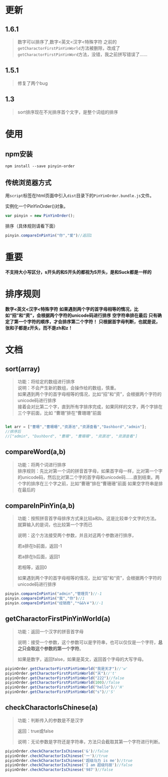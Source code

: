 # 更新
## 1.6.1
> 数字可以排序了,数字<英文<汉字<特殊字符
之前的 `getCharactorFirstPinYinWorld`方法被删除，改成了`getCharactorFirstPinYinWord`方法，没错，我之前拼写错误了……
## 1.5.1
> 修复了两个bug
## 1.3
> sort排序现在不光排序首个文字，是整个词组的排序



# 使用

## npm安装

```
npm install --save pinyin-order
```



## 传统浏览器方式

用`script`标签在html页面中引入`dist`目录下的`PinYinOrder.bundle.js`文件。

实例化一个PinYinOrder()对象。

```javascript
var pinyin = new PinYinOrder();
```

排序（具体规则请看下面）

```javascript
pinyin.compareInPinYin("你","爱")//返回1
```

# 重要
**不支持大小写区分，s开头的和S开头的都视为S开头，是和Suck都是一样的**

# 排序规则

**数字<英文<汉字<特殊字符**
**如果遇到两个字的首字母相等的情况，比如“招”和“资”，会根据两个字符的unicode码进行排序**
**空字符串排在最后**
**只有确定了第一个字符的顺序，才会排序第二个字符！**
**只根据首字母判断，也就是说，张和子都是z开头，而不是zh和z！**

# 文档


## sort(array)
> 功能：将给定的数组进行排序  
> 说明：不会产生新的数组，会操作给的数组，慎重。  
> 如果遇到两个字的首字母相等的情况，比如“招”和“资”，会根据两个字符的unicode码进行排序  
> 接着会对比第二个字，直到所有字排序完成，如果同样的文字，两个字排在三个字前面，比如
> “曹珊”排在“曹珊珊”前面

```javascript

let arr = ["曹珊","曹珊珊","资源池","资源查看","Dashbord","admin"];
//排序后
//["admin", "Dashbord", "曹珊", "曹珊珊", "资源池", "资源查看"]
```

## compareWord(a,b)
> 功能：将两个词进行排序  
> 排序规则：先比对第一个词的拼音首字母，如果首字母一样，比对第一个字的unicode码，然后比对第二个字的首字母和unicode码……直到结束。两个字的排序在三个字之前，比如“曹珊”排在“曹珊珊”前面
> 如果空字符串是排在最后的


## compareInPinYin(a,b)

> 功能：按照拼音首字母排序方式来比较a和b。这是比较单个文字的方法。就算输入的是词，也比较第一个字而已
>
> 说明：这个方法接受两个参数，并且对这两个参数进行排序，
>
> 若a排在b前面，返回-1
>
> 若a排在b后面，返回1
>
> 若相等，返回0  
>
> 如果遇到两个字的首字母相等的情况，比如“招”和“资”，会根据两个字符的unicode码进行排序

```javascript
pinyin.compareInPinYin("admin","管理员")//-1
pinyin.compareInPinYin("我","你")//1
pinyin.compareInPinYin("经销商","*&&%￥")//-1
```



## getCharactorFirstPinYinWorld(a)

> 功能：返回一个汉字的拼音首字母
>
> 说明：接受一个参数，这个参数可以是字符串，也可以仅仅是一个字符，**总之只会取这个参数的第一个字符**。
>
> 如果是数字，返回false，如果是英文，返回首个字母的大写字母。

```Javascript
piyinOrder.getCharactorFirstPinYinWorld("我是天才")//'w'
piyinOrder.getCharactorFirstPinYinWorld("天")//'t'
piyinOrder.getCharactorFirstPinYinWorld("222")//false
piyinOrder.getCharactorFirstPinYinWorld(100)//false
piyinOrder.getCharactorFirstPinYinWorld("hello")//'H'
piyinOrder.getCharactorFirstPinYinWorld("s")//'S'
```



## checkCharactorIsChinese(a)

> 功能：判断传入的参数是不是汉字
>
> 返回：true或false
>
> 说明：无论参数是字符还是字符串，方法只会截取其第一个字符进行判断。

```javascript
piyinOrder.checkCharactorIsChinese('&')//false
piyinOrder.checkCharactorIsChinese('一')//true
piyinOrder.checkCharactorIsChinese('超级马力 is me')//true
piyinOrder.checkCharactorIsChinese('I am 超级玛丽')//false
piyinOrder.checkCharactorIsChinese('987')//false
```


